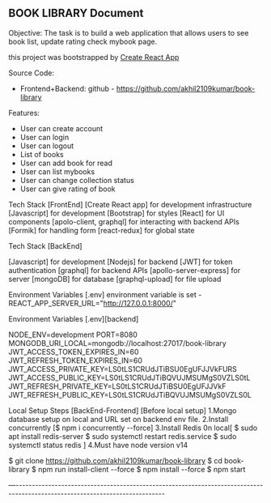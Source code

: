 ## BOOK LIBRARY Document

Objective: The task is to build a web application that allows users to see book list, update rating check mybook page.

this project was bootstrapped by [Create React App](https://create-react-app.dev/)

Source Code:

- Frontend+Backend: github - https://github.com/akhil2109kumar/book-library

Features:

- User can create account
- User can login
- User can logout
- List of books
- User can add book for read
- User can list mybooks
- User can change collection status
- User can give rating of book

Tech Stack [FrontEnd]
[Create React app] for development infrastructure
[Javascript] for development
[Bootstrap] for styles
[React] for UI components
[apolo-client, graphql] for interacting with backend APIs
[Formik] for handling form
[react-redux] for global state

Tech Stack [BackEnd]

[Javascript] for development
[Nodejs] for backend
[JWT] for token authentication
[graphql] for backend APIs
[apollo-server-express] for server
[mongoDB] for database
[graphql-upload] for file upload

Environment Variables [.env]
environment variable is set -
REACT_APP_SERVER_URL="http://127.0.0.1:8000/"

Environment Variables [.env][backend]

NODE_ENV=development
PORT=8080
MONGODB_URI_LOCAL=mongodb://localhost:27017/book-library
JWT_ACCESS_TOKEN_EXPIRES_IN=60
JWT_REFRESH_TOKEN_EXPIRES_IN=60
JWT_ACCESS_PRIVATE_KEY=LS0tLS1CRUdJTiBSU0EgUFJJVkFURS
JWT_ACCESS_PUBLIC_KEY=LS0tLS1CRUdJTiBQVUJMSUMgS0VZLS0tL
JWT_REFRESH_PRIVATE_KEY=LS0tLS1CRUdJTiBSU0EgUFJJVkF
JWT_REFRESH_PUBLIC_KEY=LS0tLS1CRUdJTiBQVUJMSUMgS0VZLS0L

Local Setup Steps [BackEnd-Frontend]
[Before local setup]
1.Mongo database setup on local and URL set on backend env file.
2.Install concurrently [$ npm i concurrently --force]
3.Install Redis 0n local[
$ sudo apt install redis-server
$ sudo systemctl restart redis.service
$ sudo systemctl status redis
]
4.Must have node version v14

$ git clone https://github.com/akhil2109kumar/book-library
$ cd book-library
$ npm run install-client --force
$ npm install --force
$ npm start

—----------------------------------------------------------------------------------------------------------------------------
